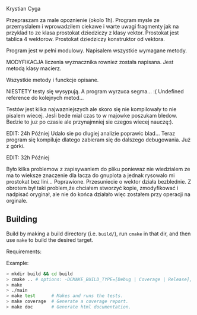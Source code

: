 Krystian Cyga

Przepraszam za male opoznienie (okolo 1h).
Program mysle ze przemyslalem i wprowadzilem ciekawe i warte uwagi fragmenty jak na przyklad to ze klasa prostokat dziedziczy z klasy vektor. Prostokat jest tablica 4 wektorow. Prostokat dziedziczy konstruktor od vektora. 

Program jest w pełni modulowy. Napisalem wszystkie wymagane metody.

MODYFIKACJA liczenia wyznacznika rowniez została napisana. Jest metodą klasy macierz.

Wszystkie metody i funckcje opisane.

NIESTETY testy się wysypują. A program wyrzuca segma... :(
Undefined reference do kolejnych metod...

Testów jest kilka najwazniejszych ale skoro się nie kompilowały to nie pisalem wiecej.
Jesli bede mial czas to w majowke poszukam bledow. Bedzie to juz po czasie ale przynajmniej sie czegos wiecej nauczę:).

EDIT: 24h Później
Udalo sie po dlugiej analizie poprawic blad... Teraz program się kompiluje dlatego zabieram się do dalszego debugowania. Już z górki. 

EDIT: 32h Później

Było kilka problemow z zapisywaniem do pliku poniewaz nie wiedzialem ze ma to wieksze znaczenie dla łacza do gnuplota
a jednak rysowalo mi prostokat bez lini... Poprawione.
Przesuniecie o wektor działa bezblednie.
Z obrotem był taki problem,że chciałem stworzyć kopie, zmodyfikować i nadpisać oryginał, ale nie do końca działało więc zostałem przy operacji na orginale.
## Building

Build by making a build directory (i.e. `build/`), run `cmake` in that dir, and then use `make` to build the desired target.

Requirements: 

Example:

``` bash
> mkdir build && cd build
> cmake .. # options: -DCMAKE_BUILD_TYPE=[Debug | Coverage | Release], Debug is default
> make
> ./main
> make test      # Makes and runs the tests.
> make coverage  # Generate a coverage report.
> make doc       # Generate html documentation.
```


